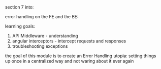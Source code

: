 section 7 into:

error handling on the FE and the BE:

learning goals:
1. API Middleware - understanding
2. angular interceptors - intercept requests and responses
3. troubleshooting exceptions

the goal of this module is to create an Error Handling utopia: setting things up once in a centralized way and not waring about it ever again 
